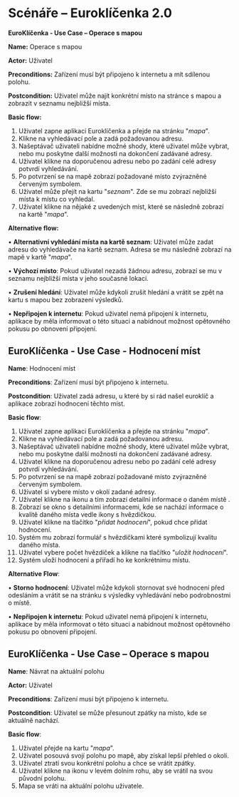 # Scénáře – Euroklíčenka 2.0

**EuroKlíčenka - Use Case – Operace s mapou**

**Name:** Operace s mapou

**Actor:** Uživatel

**Preconditions:** Zařízení musí být připojeno k internetu a mít sdílenou polohu.

**Postcondition:** Uživatel může najít konkrétní místo na stránce s mapou a zobrazit v seznamu nejbližší místa.

**Basic flow:**

1.	Uživatel zapne aplikaci Euroklíčenka a přejde na stránku "*mapa*".
2.	Klikne na vyhledávací pole a zadá požadovanou adresu.
3.	Našeptávač uživateli nabídne možné shody, které uživatel může vybrat, nebo mu poskytne další možnosti na dokončení zadávané adresy.
4.	Uživatel klikne na doporučenou adresu nebo po zadání celé adresy potvrdí vyhledávání.
5.	Po potvrzení se na mapě zobrazí požadované místo zvýrazněné červeným symbolem.
6.	Uživatel může přejít na kartu "*seznam*". Zde se mu zobrazí nejbližší místa k místu co vyhledal.
7.	Uživatel klikne na nějaké z uvedených míst, které se následně zobrazí na kartě "*mapa*".
   
**Alternative flow:**

• **Alternativní vyhledání místa na kartě seznam**: Uživatel může zadat adresu do vyhledávače na kartě seznam. Adresa se mu následně zobrazí na mapě v kartě "*mapa*".

• **Výchozí místo**: Pokud uživatel nezadá žádnou adresu, zobrazí se mu v seznamu nejbližší místa v jeho současné lokaci. 

• **Zrušení hledání**: Uživatel může kdykoli zrušit hledání a vrátit se zpět na kartu s mapou bez zobrazení výsledků.

• **Nepřipojen k internetu**: Pokud uživatel nemá připojení k internetu, aplikace by měla informovat o této situaci a nabídnout možnost opětovného pokusu po obnovení připojení.

## EuroKlíčenka - Use Case - Hodnocení míst

**Name**: Hodnocení míst

**Preconditions**: Zařízení musí být připojeno k internetu.

**Postcondition**: Uživatel zadá adresu, u které by si rád našel euroklíč a aplikace zobrazí hodnocení těchto míst.

**Basic flow**:

1.	Uživatel zapne aplikaci Euroklíčenka a přejde na stránku "*mapa*". 
2.	Klikne na vyhledávací pole a zadá požadovanou adresu. 
3.	Našeptávač uživateli nabídne možné shody, které uživatel může vybrat, nebo mu poskytne další možnosti na dokončení zadávané adresy. 
4.	Uživatel klikne na doporučenou adresu nebo po zadání celé adresy potvrdí vyhledávání.
5.	Po potvrzení se na mapě zobrazí požadované místo zvýrazněné červeným symbolem.
6.	Uživatel si vybere místo v okolí zadané adresy.
7.	Uživatel klikne na ikonu a tím zobrazí detailní informace o daném místě .
8.	Zobrazí se okno s detailními informacemi, kde se nachází informace o kvalitě daného místa vedle ikony s hvězdičkou.
9.	Uživatel klikne na tlačítko "*přidat hodnocení*", pokud chce přidat hodnocení.
10. Systém mu zobrazí formulář s hvězdičkami které symbolizují kvalitu daného místa.
11. Uživatel vybere počet hvězdiček a klikne na tlačítko "*uložit hodnocení*".
12. Systém uloží hodnocení a přiřadí ho ke konkrétnímu místu.

**Alternative Flow**:

• **Storno hodnocení**: Uživatel může kdykoli stornovat své hodnocení před odesláním a vrátit se na stránku s výsledky vyhledávání nebo podrobnostmi o místě.

• **Nepřipojen k internetu**: Pokud uživatel nemá připojení k internetu, aplikace by měla informovat o této situaci a nabídnout možnost opětovného pokusu po obnovení připojení.

## EuroKlíčenka - Use Case – Operace s mapou

**Name**: Návrat na aktuální polohu

**Actor:** Uživatel

**Preconditions**: Zařízení musí být připojeno k internetu.

**Postcondition**: Uživatel se může přesunout zpátky na místo, kde se aktuálně nachází.

**Basic flow**:

1. Uživatel přejde na kartu "*mapa*".
2. Uživatel posouvá svojí polohu po mapě, aby získal lepší přehled o okolí.
3. Uživatel ztratí svou konkrétní polohu a chce se vrátit zpátky.
4. Uživatel klikne na ikonu v levém dolním rohu, aby se vrátil na svou původní polohu.
5. Mapa se vráti na aktuální polohu uživatele.

